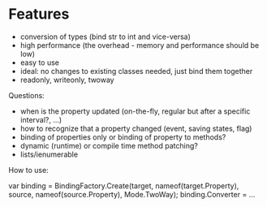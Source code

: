 ﻿# Features
- conversion of types (bind str to int and vice-versa)
- high performance (the overhead - memory and performance should be low)
- easy to use
- ideal: no changes to existing classes needed, just bind them together
- readonly, writeonly, twoway

Questions:
- when is the property updated (on-the-fly, regular but after a specific interval?, ...)
- how to recognize that a property changed (event, saving states, flag)
- binding of properties only or binding of property to methods?
- dynamic (runtime) or compile time method patching?
- lists/ienumerable


How to use:

var binding = BindingFactory.Create(target, nameof(target.Property), source, nameof(source.Property), Mode.TwoWay);
binding.Converter = ...

